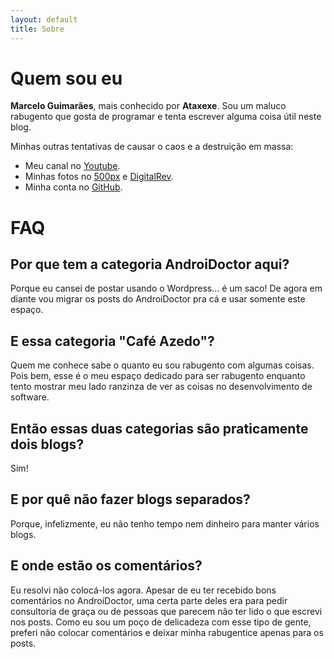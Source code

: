 ```yaml
---
layout: default
title: Sobre
---
```


# Quem sou eu

**Marcelo Guimarães**, mais conhecido por **Ataxexe**. Sou um maluco rabugento que gosta de programar
e tenta escrever alguma coisa útil neste blog.

Minhas outras tentativas de causar o caos e a destruição em massa:

* Meu canal no [Youtube][].
* Minhas fotos no [500px][] e [DigitalRev][].
* Minha conta no [GitHub][].

# FAQ

## Por que tem a categoria AndroiDoctor aqui?

Porque eu cansei de postar usando o Wordpress... é um saco! De agora em diante vou migrar os posts
do AndroiDoctor pra cá e usar somente este espaço.

## E essa categoria "Café Azedo"?

Quem me conhece sabe o quanto eu sou rabugento com algumas coisas. Pois bem, esse é o meu espaço
dedicado para ser rabugento enquanto tento mostrar meu lado ranzinza de ver as coisas no
desenvolvimento de software.

## Então essas duas categorias são praticamente dois blogs?

Sim!

## E por quê não fazer blogs separados?

Porque, infelizmente, eu não tenho tempo nem dinheiro para manter vários blogs.

## E onde estão os comentários?

Eu resolvi não colocá-los agora. Apesar de eu ter recebido bons comentários no AndroiDoctor, uma
certa parte deles era para pedir consultoria de graça ou de pessoas que parecem não ter lido o que
escrevi nos posts. Como eu sou um poço de delicadeza com esse tipo de gente, preferi não colocar
comentários e deixar minha rabugentice apenas para os posts.

[youtube]: <http://www.youtube.com/user/ataxexe>
[500px]: <http://500px.com/ataxexe>
[digitalrev]: <http://www.digitalrev.com/ataxexe>
[github]: <https://github.com/ataxexe>
